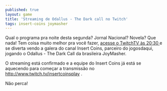 ```yaml
---
published: true
layout: game
title: 'Streaming de Odallus - The Dark call no Twitch'
tags: insert-coins joymasher
---
```

Qual o programa pra noite desta segunda? Jornal Nacional? Novela? Que nada! Tem coisa muito melhor pra você fazer, <a href="http://www.twitch.tv/insertcoinsplay">acesse o TwitchTV às 20:30 </a>
e se diverta vendo a galera do canal Insert Coins, parceiro do jogosdaqui, jogando o Odallus - The Dark Call da brasileira JoyMasher.




O streaming está confirmado e a equipe do Insert Coins já está se aquecendo para começar a transmissão no <a href="http://www.twitch.tv/insertcoinsplay" target="_blank">http://www.twitch.tv/insertcoinsplay</a>
.

Não perca!